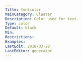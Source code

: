 ```yaml
---
Title: fontcolor
MainCategory: Cluster
Description: Color used for text.
Type: color
Default: black
Min: 
Restrictions: 
Examples: 
LastEdit: 2018-03-28
LastEditor: generator
---
```



